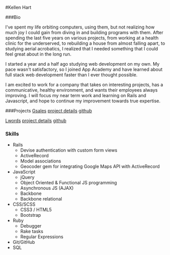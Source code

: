 #Kellen Hart

###Bio

I've spent my life orbiting computers, using them, but not realizing how much joy I could gain from diving in and building programs with them.  After spending the last five years on various projects, from working at a health clinic for the underserved, to rebuilding a house from almost falling apart, to studying aerial acrobatics, I realized that I needed something that I could feel great about in the long run.

I started a year and a half ago studying web development on my own.  My pace wasn't satisfactory, so I joined App Academy and have learned about full stack web development faster than I ever thought possible.

I am excited to work for a company that takes on interesting projects, has a communicative, healthy environment, and wants their employees always improving.  I will focus my near term work and learning on Rails and Javascript, and hope to continue my improvement towards true expertise.

###Projects
[Gsales](http://kdavh-apa-gsales.herokuapp.com/)
[project details](http://kdavh.github.io#gsales)
[github](https://github.com/kdavh/apa-fin-gsales)

[Lwords](http://kdavh-apa-lwords.herokuapp.com/)
[project details](http://kdavh.github.io#lwords)
[github](https://github.com/kdavh/apa-fin-lwords)

### Skills

   * Rails
      * Devise authentication with custom form views
      * ActiveRecord
      * Model associations
      * Geocoder gem for integrating Google Maps API with ActiveRecord
   * JavaScript
      * jQuery
      * Object Oriented & Functional JS programming
      * Asynchronous JS (AJAX)
      * Backbone
      * Backbone relational
   * CSS/SCSS
      * CSS3 / HTML5
      * Bootstrap
   * Ruby
      * Debugger
      * Rake tasks
      * Regular Expressions
   * Git/GitHub
   * SQL
